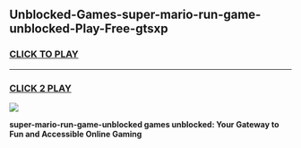 
## Unblocked-Games-super-mario-run-game-unblocked-Play-Free-gtsxp
<h3>
<a href="https://premium76.site?title=super-mario-run-game-unblocked&ref=10A">CLICK TO PLAY</a></h3>
<hr>

<h3>
<a href="https://premium76.site?title=super-mario-run-game-unblocked&ref=10A">CLICK 2 PLAY</a>
  
</h3>

<a href="https://premium76.site?title=super-mario-run-game-unblocked&ref=10A"><img src="https://clearcache.store/games.png"></a>


**super-mario-run-game-unblocked games unblocked: Your Gateway to Fun and Accessible Online Gaming**
